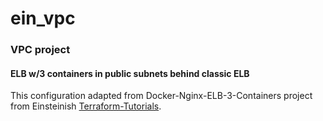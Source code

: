 # ein_vpc

### VPC project
#### ELB w/3 containers in public subnets behind classic ELB

This configuration adapted from Docker-Nginx-ELB-3-Containers project from
Einsteinish [Terraform-Tutorials](https://github.com/Einsteinish/Terraform-Turotials).
